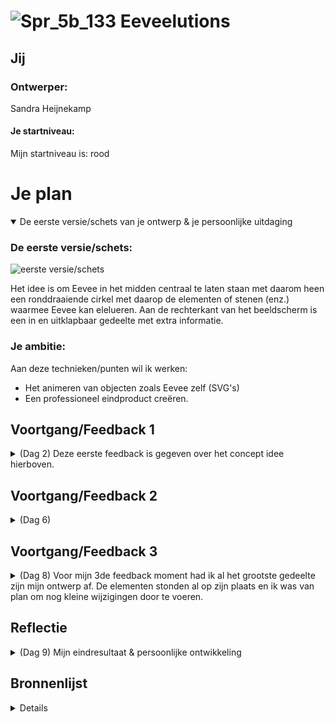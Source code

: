 # ![Spr_5b_133](https://user-images.githubusercontent.com/90039351/199193843-080f68fb-9f9a-4005-9b8f-49d0c7d953d8.png) Eeveelutions

## Jij

### Ontwerper:
Sandra Heijnekamp

#### Je startniveau:
Mijn startniveau is: rood


# Je plan

<details open>
  <summary>De eerste versie/schets van je ontwerp & je persoonlijke uitdaging</summary>

  ### De eerste versie/schets:
  <img src="https://user-images.githubusercontent.com/90039351/199998019-e32c9629-e9ed-4f93-a32c-22470fd375a2.jpg" width="375px" alt="eerste versie/schets">
  
  Het idee is om Eevee in het midden centraal te laten staan met daarom heen een ronddraaiende cirkel met daarop de elementen of stenen (enz.) waarmee Eevee kan elelueren. Aan de rechterkant van het beeldscherm is een in en uitklapbaar gedeelte met extra informatie. 

  ### Je ambitie: 
  Aan deze technieken/punten wil ik werken:
  - Het animeren van objecten zoals Eevee zelf (SVG's)
  - Een professioneel eindproduct creëren. 
  
 
</details>




## Voortgang/Feedback 1

<details>
  <summary>(Dag 2) Deze eerste feedback is gegeven over het concept idee hierboven.</summary>
  
  ### Feedback punten
  - Het concept past goed bij de opdracht. Leuk dat je specifieke elementen heb uitgezocht die je goed en duidelijk terug laat zien.
  - De schetsen mogen nog iets verder uitgewerkt worden.
  - Idee: je kan misschien de evolutie stenen een leuke animatie geven als je er overheen hovert.
  - Misschien dat er bij elke evolutie er een bijpassende achtergrond komt?
  - Misschien nog een geluidje van eevee erbij?
  - Of een achtegrond muziekje van pokemon
  - Die eevee die je aan het begin ziet voor de evolutie blijer laten kijken of misschien laten zwaaien naar de gebruiker. Zo is eevee meer interactief met de gebruiker.

  ### Bevinding 1:
  Er zijn veel kansen die ik kan benutten om de gebruiker interactie te laten hebben met Eevee buiten het alleen laten evolueren

  #### oplossing:
  Ik wilde het echter niet te complexe maken in het begin. Eerst de basis goed maken voordat ik extra's verder aan ga toepassen, 2 weken zijn namelijk zo om.


  ### Bevinding 2:
  Kijk naar of je geluid toe kunt voegen.

  #### oplossing:
  Ook dit punt heb ik op de lange baan geschoven, eerst de basis.



  ### Bevinding 3:
  Het is een goed idee om de schetsen nog wat verder uit te werken. Ik had nu een idee waar ik zelf helemaal weg van was en ben dan ook meteen begonnen met het kijken of ik Eevee alvast kon laten bewegen. Dit koste me meteen dan ook de rest van de eerste dag.

</details>




## Voortgang/Feedback 2

<details>
  <summary>(Dag 6) </summary>
  
    <img src="https://user-images.githubusercontent.com/90039351/201092844-fd0bad6e-15ef-42c1-ab2e-279fb534ae55.png" width="375px" alt="Versie van 2de feedback">
  
  ### Bevinding 1:
  Omschrijving van wat er nog niet orde was (tekst en afbeeding(en)).

  #### oplossing:
  Beschrijving hoe je het hebt hebt opgelost of als het niet gelukt is hoe je het zou oplossen (tekst en afbeeding(en)).



  ### Bevinding 2:
  Omschrijving van wat er nog niet orde was (tekst en afbeeding(en)).

  #### oplossing:
  Beschrijving hoe je het hebt hebt opgelost of als het niet gelukt is hoe je het zou oplossen (tekst en afbeeding(en)).



  ### Bevinding 3:
  ...

</details>




## Voortgang/Feedback 3

<details>
  <summary>(Dag 8) Voor mijn 3de feedback moment had ik al het grootste gedeelte zijn mijn ontwerp af. De elementen stonden al op zijn plaats en ik was van plan om nog kleine wijzigingen door te voeren.     
</summary>
  <img src="https://user-images.githubusercontent.com/90039351/201049213-26337bf9-0907-49e1-abfe-b848de10dd89.png" width="375px" alt="Versie van 3de feedback">
  
  ### Feedback punten
  - Het ziet er erg goed uit, het is een leuk idee, heb niet zoveel puntjes.
  - Je kan nog wat spelen met het font.
  - Let erop dat je je bronnen overal benoemd.
  - Extra comments toevoegen wat wat precies doet.
  - Zou ook nog even naar de animatie van het evolueren. 

  
  ### Bevinding 1:
  Ik was me ervan bewust dat ik nog wat moest gaan doen voor het lettertype. Ik had tot nu toe met een standaard neutraal font gewerkt en me vooral gefocust op de rest van de elementen. 
  
 <img src="https://user-images.githubusercontent.com/90039351/201051494-bdb476ba-9232-4532-ac5c-e93fca1d4aea.png" width="375px" alt="Font van 3de feedback">
    
  #### oplossing:
  Ik ben op zoek gegaan naar Pokemon fonts en fonts die in het verlengde daarvan liggen. Ik kwam een costum font tegen die lijkt op het font dat in het Pokemon spel Let's Go Pikachu and Eevee wordt gebruikt. Dat vond ik erg passen bij het thema.
  
  <img src="https://user-images.githubusercontent.com/90039351/201052506-50559f52-f6aa-40e6-b67b-e1ece026aef9.png" width="375px" alt="Font na 3de feedback">
  <img src="https://user-images.githubusercontent.com/90039351/201052518-ec86fb67-a384-47b7-b4bb-c7c39d75db82.png" width="375px" alt="Font na 3de feedback">


  ### Bevinding 2:
  Ik heb me de afgelopen dagen gefocust op alles goedzetten en werkend krijgen. Hierdoor is de basis animatie voor het evolueren niet meer werkend en niet meer passend.

  #### oplossing:
  Ik heb een nieuwe animatie gemaakt voor het evolueren, waardoor de ervaring één geheel wordt.


  ### Bevinding 3:
  Ik moet meer bronnen gaan toevoegen. Op dit moment had ik nog niet veel bronnen verwerkt.
  
  ### Bevinding 4:
  De overdraagbaarheid zal toenemen als ik meer uitleggende comments zal plaatsen. Hierdoor zullen andere mensen beter weten wat er met elk stukje code gebeurd. Op dit moment heb ik het al wel opgedeeld in de verschillende elementen. Vanwege gebrek aan tijd heb ik dit niet verder uitgewerkt, maar het is iets waar ik in de toekomst aan zal denken.
  
  

</details>




## Reflectie

<details>
  <summary>(Dag 9) Mijn eindresultaat & persoonlijke ontwikkeling</summary>

  ### Je uitkomst - karakteristiek screenshot(s):
  <img src="readme-images/dummy-plaatje.jpg" width="375px" alt="final ontwerp">


  ### Dit ging goed/Heb ik geleerd: 
  Korte omschrijving met plaatje(s)

  <img src="readme-images/dummy-plaatje.jpg" width="375px" alt="top">


  ### Dit was lastig/Is niet gelukt:
  Korte omschrijving met plaatje(s)

  <img src="readme-images/dummy-plaatje.jpg" width="375px" alt="bummer">
</details>





## Bronnenlijst

<details>

Pokemon research
1. https://www.serebii.net/pokedex-swsh/eevee/
2. https://www.pokemon.com/us/pokedex/eevee
3. https://bulbapedia.bulbagarden.net/wiki/Eevee_(Pok%C3%A9mon)
4. https://pokemon.fandom.com/wiki/Evolutionary_Stones#Thunder_Stone
5. https://shiny-pokemon.fandom.com/wiki/Jolteon

CSS research
1. https://www.sarasoueidan.com/blog/svg-object-fit/
2. https://www.sarasoueidan.com/blog/svg-coordinate-systems/
3. https://www.sarasoueidan.com/demos/interactive-svg-coordinate-system/
4. https://developer.mozilla.org/en-US/docs/Web/CSS/aspect-ratio
5. https://css-tricks.com/the-shapes-of-css/
  
CSS Cheat sheet/Tools/Generator
1. https://css-tricks.com/snippets/css/a-guide-to-flexbox/
2. https://html-css-js.com/css/generator/box-shadow/
3. https://www.fontsquirrel.com/tools/webfont-generator
4. https://matthewlein.com/tools/ceaser
5. https://codepen.io/anthonydugois/pen/mewdyZ <- Voor basis inzichten
  
JS
1. https://developer.mozilla.org/en-US/docs/Web/API/Element/animationend_event
2. https://developer.mozilla.org/en-US/docs/Web/API/HTMLElement/drop_event
3. https://developer.mozilla.org/en-US/docs/Web/API/HTMLElement/dragstart_event
4. https://stackoverflow.com/questions/29884654/button-that-refreshes-the-page-on-click
  
Afbeeldingen
  1. https://toppng.com/heart-pokemon-filled-icon-icon-PNG-free-PNG-Images_127650
  2. https://bulbapedia.bulbagarden.net/wiki/Evolution_stone
  3. https://www.pokemon.com/nl/pokedex/eevee <- Handmatig SVGs van gemaakt.
  4. Pokemon Sword Nintendo Switch -> Screenshots -> Achtergrond afbeeldingen 
  
Font
  1. https://www.deviantart.com/mucrush/art/Font-Pack-Let-s-Go-Pikachu-and-Eevee-773910894
  
</details>
